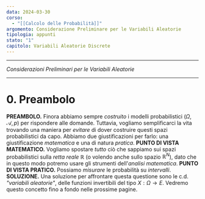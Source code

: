 ```yaml
---
data: 2024-03-30
corso:
  - "[[Calcolo delle Probabilità]]"
argomento: Considerazione Preliminare per le Variabili Aleatorie
tipologia: appunti
stato: "1"
capitolo: Variabili Aleatorie Discrete
---
```

- - -
*Considerazioni Preliminari per le Variabili Aleatorie*
- - -
# 0. Preambolo
**PREAMBOLO.** Finora abbiamo sempre *costruito* i modelli probabilistici $(\Omega, \mathcal A, p)$ per rispondere alle domande. Tuttavia, vogliamo semplificarci la vita trovando una maniera per *evitare* di dover costruire questi spazi probabilistici da capo. Abbiamo due giustificazioni per farlo: una giustificazione *matematica* e una di natura *pratica*.
**PUNTO DI VISTA MATEMATICO.** Vogliamo spostare *tutto* ciò che sappiamo sui spazi probabilistici sulla *retta reale* $\mathbb{R}$ (o volendo anche sullo spazio $\mathbb{R}^N$), dato che in questo modo potremo usare gli strumenti dell'*analisi matematica*.
**PUNTO DI VISTA PRATICO.** Possiamo *misurare* le probabilità su *intervalli*.
**SOLUZIONE.** Una soluzione per affrontare questa questione sono le c.d. *"variabili aleatorie"*, delle funzioni invertibili del tipo $X: \Omega \longrightarrow E$. Vedremo questo concetto fino a fondo nelle prossime pagine.
